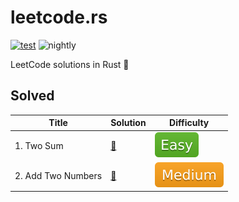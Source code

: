 # leetcode.rs

[![test](https://github.com/liuxiaotian/leetcode.rs/actions/workflows/ci.yml/badge.svg?branch=main)](https://github.com/liuxiaotian/leetcode.rs/actions/workflows/ci.yml)
![nightly](https://img.shields.io/badge/update-nightly-blue)

LeetCode solutions in Rust 🦀

## Solved

| Title              | Solution                                     | Difficulty                |
| ------------------ | -------------------------------------------- | ------------------------- |
| 1. Two Sum         | [📑](src/solutions/easy/two_sum.rs)           | ![Easy](img/easy.svg)     |
| 2. Add Two Numbers | [📑](src/solutions/medium/add_two_numbers.rs) | ![Medium](img/medium.svg) |

